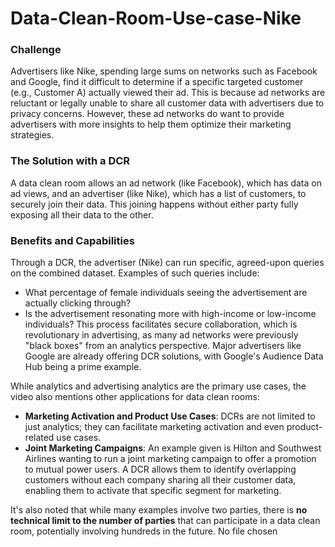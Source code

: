 # Data-Clean-Room-Use-case-Nike

### Challenge

Advertisers like Nike, spending large sums on networks such as Facebook and Google, find it difficult to determine if a specific targeted customer (e.g., Customer A) actually viewed their ad. This is because ad networks are reluctant or legally unable to share all customer data with advertisers due to privacy concerns. However, these ad networks do want to provide advertisers with more insights to help them optimize their marketing strategies.


### The Solution with a DCR
A data clean room allows an ad network (like Facebook), which has data on ad views, and an advertiser (like Nike), which has a list of customers, to securely join their data. This joining happens without either party fully exposing all their data to the other.


### Benefits and Capabilities
Through a DCR, the advertiser (Nike) can run specific, agreed-upon queries on the combined dataset. 
Examples of such queries include:
- What percentage of female individuals seeing the advertisement are actually clicking through?
- Is the advertisement resonating more with high-income or low-income individuals?
This process facilitates secure collaboration, which is revolutionary in advertising, as many ad networks were previously "black boxes" from an analytics perspective. Major advertisers like Google are already offering DCR solutions, with Google's Audience Data Hub being a prime example.









While analytics and advertising analytics are the primary use cases, the video also mentions other applications for data clean rooms:
* **Marketing Activation and Product Use Cases**: DCRs are not limited to just analytics; they can facilitate marketing activation and even product-related use cases.
* **Joint Marketing Campaigns**: An example given is Hilton and Southwest Airlines wanting to run a joint marketing campaign to offer a promotion to mutual power users. A DCR allows them to identify overlapping customers without each company sharing all their customer data, enabling them to activate that specific segment for marketing.

It's also noted that while many examples involve two parties, there is **no technical limit to the number of parties** that can participate in a data clean room, potentially involving hundreds in the future.
No file chosen
